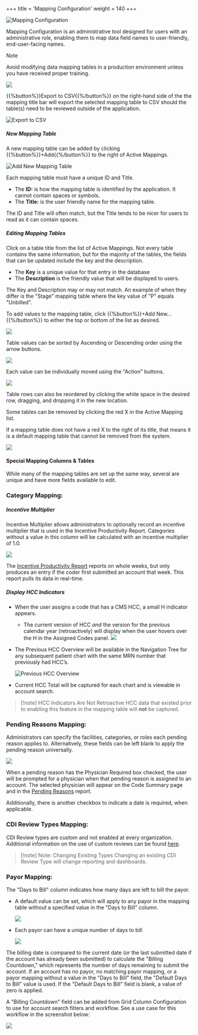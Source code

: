 +++
title = 'Mapping Configuration'
weight = 140
+++

![Mapping Configuration](MappingConfigurartion.png)

Mapping Configuration is an administrative tool designed for users with an administrative role, enabling them to map data field names to user-friendly, end-user-facing names. 

>[!note]
Avoid modifying data mapping tables in a production environment unless you have received proper training.

![](2025-01-24_MappingConfig2.png)

{{%button%}}Export to CSV{{%/button%}} on the right-hand side of the the mapping title bar will export the selected mapping table to CSV should the table(s) need to be reviewed outside of the application.

![Export to CSV](2025-01-24_MappingConfig1.png)

##### New Mapping Table 

A new mapping table can be added by clicking {{%button%}}+Add{{%/button%}} to the right of Active Mappings.

![Add New Mapping Table](AddMapping.png)

Each mapping table must have a unique ID and Title.
- The **ID:** is how the mapping table is identified by the application. It cannot contain spaces or symbols. 
- The **Title:** is the user friendly name for the mapping table.

The ID and Title will often match, but the Title tends to be nicer for users to read as it can contain spaces. 

##### Editing Mapping Tables

Click on a table title from the list of Active Mappings. Not every table contains the same information, but for the majority of the tables, the fields that can be updated include the key and the description. 
- The **Key** is a unique value for that entry in the database
- The **Description** is the friendly value that will be displayed to users. 

The Key and Description may or may not match. An example of when they differ is the "Stage" mapping table where the key value of "P" equals "Unbilled". 

To add values to the mapping table, click {{%button%}}+Add New...{{%/button%}} to either the top or bottom of the list as desired.

![](2025-01-24_MappingConfig4.png)

Table values can be sorted by Ascending or Descending order using the arrow buttons. 

![](2025-01-24_MappingConfig6.png)

Each value can be individually moved using the "Action" buttons.

![](2025-01-24_MappingConfig5.png)

Table rows can also be reordered by clicking the white space in the desired row, dragging, and dropping it in the new location. 

Some tables can be removed by clicking the red X in the Active Mapping list.

If a mapping table does not have a red X to the right of its title, that means it is a default mapping table that cannot be removed from the system. 

![](2025-01-24_MappingConfig3.png)

#### Special Mapping Columns & Tables

While many of the mapping tables are set up the same way, several are unique and have more fields available to edit. 
 
### Category Mapping:

##### Incentive Multiplier

Incentive Multiplier allows administrators to optionally record an incentive multiplier that is used in the Incentive Productivity Report. Categories without a value in this column will be calculated with an incentive multiplier of 1.0.

![](image-541.jpg)

The [Incentive Productivity Report](https://dolbeysystems.github.io/fusion-cac-web-docs/administrative-user-guide/reporting/user-reports/#incentive-productiviy-report) reports on whole weeks, but only produces an entry if the coder first submitted an account that week. This report pulls its data in real-time.

##### Display HCC Indicators

- When the user assigns a code that has a CMS HCC, a small H indicator appears.
  - The current version of HCC *and* the version for the previous calendar year (retroactively) will display when the user hovers over the H in the Assigned Codes panel.
  ![](image-544.jpg)
- The Previous HCC Overview will be available in the Navigation Tree for any subsequent patient chart with the same MRN number that previously had HCC’s.
  
  ![Previous HCC Overview](image-545.png)

- Current HCC Total will be captured for each chart and is viewable in account search.

> [!note] HCC Indicators Are Not Retroactive
HCC data that existed prior to enabling this feature in the mapping table will **not** be captured. 


### Pending Reasons Mapping:

Administrators can specify the facilities, categories, or roles each pending reason applies to. Alternatively, these fields can be left blank to apply the pending reason universally. 

![](2025-01-29_MappingConfig7.png)

When a pending reason has the Physician Required box checked, the user will be prompted for a physician when that pending reason is assigned to an account. The selected physician will appear on the Code Summary page and in the [Pending Reasons](https://dolbeysystems.github.io/fusion-cac-web-docs/administrative-user-guide/reporting/user-reports/#pending-reasons-report) report.

 Additionally, there is another checkbox to indicate a date is required, when applicable.

### CDI Review Types Mapping:

CDI Review types are custom and not enabled at every organization. Additional information on the use of custom reviews can be found [here](https://dolbeysystems.github.io/fusion-cac-web-docs/cdi-user-guide/chart-reviews/).

> [!note] Note: Changing Existing Types
Changing an existing CDI Review Type will change reporting and dashboards.

### Payor Mapping:

The "Days to Bill" column indicates how many days are left to bill the payor. 
- A default value can be set, which will apply to any payor in the mapping table without a specified value in the "Days to Bill" column. 

  ![](2025-01-29_MappingConfig8.png)

- Each payor can have a unique number of days to bill

  ![](2025-01-29_MappingConfig9.png)

The billing date is compared to the current date (or the last submitted date if the account has already been submitted) to calculate the "Billing Countdown," which represents the number of days remaining to submit the account. If an account has no payor, no matching payor mapping, or a payor mapping without a value in the "Days to Bill" field, the "Default Days to Bill" value is used. If the "Default Days to Bill" field is blank, a value of zero is applied.

A "Billing Countdown" field can be added from Grid Column Configuration to use
for account search filters and workflow. See a use case for this workflow in the screenshot below:

![](image-547.jpg)
